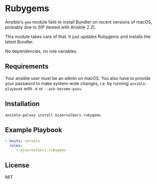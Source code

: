 Rubygems
========

Ansible's `gem` module fails to install Bundler on recent versions of macOS,
probably due to SIP (tested with Ansible 2.2).

This module takes care of that.
It just updates Rubygems and installs the latest Bundler.

No dependencies, no role variables.

Requirements
------------

Your ansible user must be an admin on macOS.
You also have to provide your password to make system-wide changes, i.e. by
running `ansible-playbook` with `-K` or `--ask-become-pass`.

Installation
------------

```
ansible-galaxy install bjoernalbers.rubygems
```

Example Playbook
----------------

```yaml
- hosts: servers
  roles:
     - bjoernalbers.rubygems
```

License
-------

MIT
